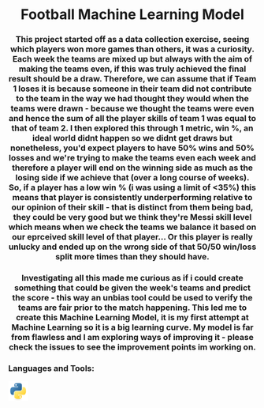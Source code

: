 <h1 align="center">Football Machine Learning Model</h1>
<h3 align="center">This project started off as a data collection exercise, seeing which players won more games than others, it was a curiosity. Each week the teams are mixed up but always with the aim of making the teams even, if this was truly achieved the final result should be a draw. Therefore, we can assume that if Team 1 loses it is because someone in their team did not contribute to the team in the way we had thought they would when the teams were drawn - because we thought the teams were even and hence the sum of all the player skills of team 1 was equal to that of team 2. I then explored this through 1 metric, win %, an ideal world didnt happen so we didnt get draws but nonetheless, you'd expect players to have 50% wins and 50% losses and we're trying to make the teams even each week and therefore a player will end on the winning side as much as the losing side if we achieve that (over a long course of weeks). So, if a player has a low win % (i was using a limit of <35%) this means that player is consistently underperforming relative to our opinion of their skill - that is distinct from them being bad, they could be very good but we think they're Messi skill level which means when we check the teams we balance it based on our eprceived skill level of that player... Or this player is really unlucky and ended up on the wrong side of that 50/50 win/loss split more times than they should have.</h3>

<h3 align="center">Investigating all this made me curious as if i could create something that could be given the week's teams and predict the score - this way an unbias tool could be used to verify the teams are fair prior to the match happening. This led me to create this Machine Learning Model, it is my first attempt at Machine Learning so it is a big learning curve. My model is far from flawless and I am exploring ways of improving it - please check the issues to see the improvement points im working on. </h3>

<h3 align="left">Languages and Tools:</h3>
<p align="left"> </a> <a href="https://www.python.org" target="_blank" rel="noreferrer"> <img src="https://raw.githubusercontent.com/devicons/devicon/master/icons/python/python-original.svg" alt="python" width="40" height="40"/> </a> </p>
